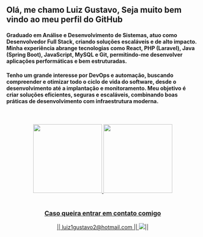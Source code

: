 ## Olá, me chamo Luiz Gustavo, Seja muito bem vindo ao meu perfil do GitHub
#### Graduado em Análise e Desenvolvimento de Sistemas, atuo como Desenvolvedor Full Stack, criando soluções escaláveis e de alto impacto. Minha experiência abrange tecnologias como React, PHP (Laravel), Java (Spring Boot), JavaScript, MySQL e Git, permitindo-me desenvolver aplicações performáticas e bem estruturadas.

#### Tenho um grande interesse por DevOps e automação, buscando compreender e otimizar todo o ciclo de vida do software, desde o desenvolvimento até a implantação e monitoramento. Meu objetivo é criar soluções eficientes, seguras e escaláveis, combinando boas práticas de desenvolvimento com infraestrutura moderna.

 </br>
</br>

<div align="center">
<a href="https://github.com/luiz1gustavo2">
<img height="180em" src="https://github-readme-stats.vercel.app/api/top-langs/?username=luiz1gustavo2&layout=compact&langs_count=7&theme=dracula" />
 <img height="180em" src="https://github-readme-stats.vercel.app/api?username=luiz1gustavo2&theme=dracula" />
</div>
  
  </br>

  ### <div align="center">Caso queira entrar em contato comigo</div>
<div align="center">|| luiz1gustavo2@hotmail.com || <a href="https://www.linkedin.com/in/luiz1gustavo2" target="_blank"><img src="https://img.shields.io/badge/-LinkedIn-%230077B5?style=for-the-badge&logo=linkedin&logoColor=white" target="_blank"></a>||</div>
